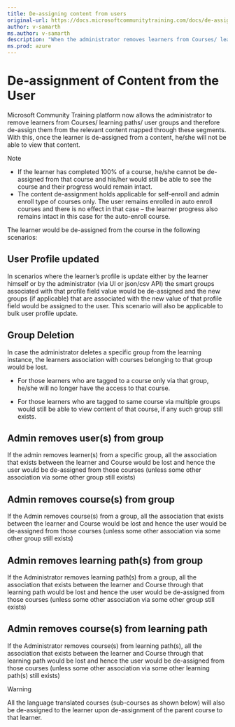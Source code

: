 ```yaml
---
title: De-assigning content from users
original-url: https://docs.microsoftcommunitytraining.com/docs/de-assigning-content-from-user
author: v-samarth
ms.author: v-samarth
description: "When the administrator removes learners from Courses/ learning paths/ user groups, in a way it de-assigns the relevant content mapped through these segments to the learner."
ms.prod: azure
---
```


# De-assignment of Content from the User

Microsoft Community Training platform now allows the administrator to remove learners from Courses/ learning paths/ user groups and therefore de-assign them from the relevant content mapped through these segments. With this, once the learner is de-assigned from a content, he/she will not be able to view that content.

>[!Note]
>
>* If the learner has completed 100% of a course, he/she cannot be de-assigned from that course and his/her would still be able to see the course and their progress would remain intact.
>* The content de-assignment holds applicable for self-enroll and admin enroll type of courses only. The user remains enrolled in auto enroll courses and there is no effect in that case – the learner progress also remains intact in this case for the auto-enroll course.

The learner would be de-assigned from the course in the following scenarios:

## User Profile updated

In scenarios where the learner’s profile is update either by the learner himself or by the administrator (via UI or json/csv API) the smart groups associated with that profile field value would be de-assigned and the new groups (if applicable) that are associated with the new value of that profile field would be assigned to the user. This scenario will also be applicable to bulk user profile update.

## Group Deletion

In case the administrator deletes a specific group from the learning instance, the learners association with courses belonging to that group would be lost.

* For those learners who are tagged to a course only via that group, he/she will no longer have the access to that course.

* For those learners who are tagged to same course via multiple groups would still be able to view content of that course, if any such group still exists.

## Admin removes user(s) from group

If the admin removes learner(s) from a specific group, all the association that exists between the learner and Course would be lost and hence the user would be de-assigned from those courses (unless some other association via some other group still exists)

## Admin removes course(s) from group

If the Admin removes course(s) from a group, all the association that exists between the learner and Course would be lost and hence the user would be de-assigned from those courses (unless some other association via some other group still exists)

## Admin removes learning path(s) from group

If the Administrator removes learning path(s) from a group, all the association that exists between the learner and Course through that learning path would be lost and hence the user would be de-assigned from those courses (unless some other association via some other group still exists)

## Admin removes course(s) from learning path

If the Administrator removes course(s) from learning path(s), all the association that exists between the learner and Course through that learning path would be lost and hence the user would be de-assigned from those courses (unless some other association via some other learning path(s) still exists)

>[!Warning]
>All the language translated courses (sub-courses as shown below) will also be de-assigned to the learner upon de-assignment of the parent course to that learner.
